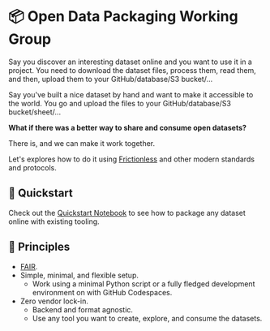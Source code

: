 # 📦 Open Data Packaging Working Group

Say you discover an interesting dataset online and you want to use it in a project. You need to download the dataset files, process them, read them, and then, upload them to your GitHub/database/S3 bucket/...

Say you've built a nice dataset by hand and want to make it accessible to the world. You go and upload the files to your GitHub/database/S3 bucket/sheet/...

**What if there was a better way to share and consume open datasets?**

There is, and we can make it work together.

Let's explores how to do it using [Frictionless](https://frictionlessdata.io/) and other modern standards and protocols.

## 🚀 Quickstart

Check out the [Quickstart Notebook](../notebooks/quickstart.ipynb) to see how to package any dataset online with existing tooling.

## 🌟 Principles

- [FAIR](https://www.go-fair.org/fair-principles/).
- Simple, minimal, and flexible setup.
  - Work using a minimal Python script or a fully fledged development environment on with GitHub Codespaces.
- Zero vendor lock-in.
  - Backend and format agnostic.
  - Use any tool you want to create, explore, and consume the datasets.
